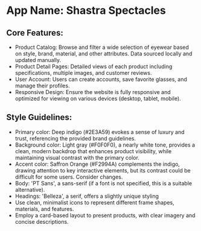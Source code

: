 # **App Name**: Shastra Spectacles

## Core Features:

- Product Catalog: Browse and filter a wide selection of eyewear based on style, brand, material, and other attributes. Data sourced locally and updated manually.
- Product Detail Pages: Detailed views of each product including specifications, multiple images, and customer reviews.
- User Account: Users can create accounts, save favorite glasses, and manage their profiles.
- Responsive Design: Ensure the website is fully responsive and optimized for viewing on various devices (desktop, tablet, mobile).

## Style Guidelines:

- Primary color: Deep indigo (#2E3A59) evokes a sense of luxury and trust, referencing the provided brand guidelines.
- Background color: Light gray (#F0F0F0), a nearly white tone, provides a clean, modern backdrop that enhances product visibility, while maintaining visual contrast with the primary color.
- Accent color: Saffron Orange (#F2994A) complements the indigo, drawing attention to key interactive elements, but its contrast could be difficult for some users. Consider changes.
- Body: 'PT Sans', a sans-serif (if a font is not specified, this is a suitable alternative).
- Headings: 'Belleza', a serif, offers a slightly unique styling
- Use clean, minimalist icons to represent different frame shapes, materials, and features.
- Employ a card-based layout to present products, with clear imagery and concise descriptions.